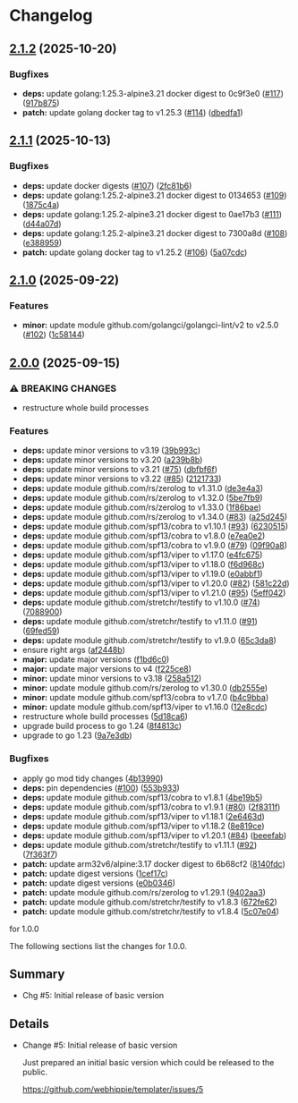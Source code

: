 # Changelog

## [2.1.2](https://github.com/webhippie/templater/compare/v2.1.1...v2.1.2) (2025-10-20)


### Bugfixes

* **deps:** update golang:1.25.3-alpine3.21 docker digest to 0c9f3e0 ([#117](https://github.com/webhippie/templater/issues/117)) ([917b875](https://github.com/webhippie/templater/commit/917b87576bb63ae9f19db65fdbef00123b335de8))
* **patch:** update golang docker tag to v1.25.3 ([#114](https://github.com/webhippie/templater/issues/114)) ([dbedfa1](https://github.com/webhippie/templater/commit/dbedfa14e7349324f6787aa8457d9cc8ec074af9))

## [2.1.1](https://github.com/webhippie/templater/compare/v2.1.0...v2.1.1) (2025-10-13)


### Bugfixes

* **deps:** update docker digests ([#107](https://github.com/webhippie/templater/issues/107)) ([2fc81b6](https://github.com/webhippie/templater/commit/2fc81b69dc47d6bfd33d27377d0b4e82758b1a82))
* **deps:** update golang:1.25.2-alpine3.21 docker digest to 0134653 ([#109](https://github.com/webhippie/templater/issues/109)) ([1875c4a](https://github.com/webhippie/templater/commit/1875c4affc0365b256bdd9c125b3f639e0f0c52b))
* **deps:** update golang:1.25.2-alpine3.21 docker digest to 0ae17b3 ([#111](https://github.com/webhippie/templater/issues/111)) ([d44a07d](https://github.com/webhippie/templater/commit/d44a07ddf39f680f78266fdec3e9c062b7ce62a4))
* **deps:** update golang:1.25.2-alpine3.21 docker digest to 7300a8d ([#108](https://github.com/webhippie/templater/issues/108)) ([e388959](https://github.com/webhippie/templater/commit/e388959de095fd26b89d5ec9a29b8c32f7b0daf6))
* **patch:** update golang docker tag to v1.25.2 ([#106](https://github.com/webhippie/templater/issues/106)) ([5a07cdc](https://github.com/webhippie/templater/commit/5a07cdc3947f71590ed4485b0c65d8c1420f0d30))

## [2.1.0](https://github.com/webhippie/templater/compare/v2.0.0...v2.1.0) (2025-09-22)


### Features

* **minor:** update module github.com/golangci/golangci-lint/v2 to v2.5.0 ([#102](https://github.com/webhippie/templater/issues/102)) ([1c58144](https://github.com/webhippie/templater/commit/1c581441db82777e0019bbbff4fa47a8bee9b9e6))

## [2.0.0](https://github.com/webhippie/templater/compare/v1.0.0...v2.0.0) (2025-09-15)


### ⚠ BREAKING CHANGES

* restructure whole build processes

### Features

* **deps:** update minor versions to v3.19 ([39b993c](https://github.com/webhippie/templater/commit/39b993c98b9c740a54772d0e6cfa4ec766b38335))
* **deps:** update minor versions to v3.20 ([a239b8b](https://github.com/webhippie/templater/commit/a239b8be39e0ea55093776f6e80a0db509a63659))
* **deps:** update minor versions to v3.21 ([#75](https://github.com/webhippie/templater/issues/75)) ([dbfbf6f](https://github.com/webhippie/templater/commit/dbfbf6fb7b6201ac8c6bd305ac5a650fe0526a32))
* **deps:** update minor versions to v3.22 ([#85](https://github.com/webhippie/templater/issues/85)) ([2121733](https://github.com/webhippie/templater/commit/21217336ee85cb89d9c2a41bc78972e5cea8487a))
* **deps:** update module github.com/rs/zerolog to v1.31.0 ([de3e4a3](https://github.com/webhippie/templater/commit/de3e4a3c650b19de0ff85c9c279e6b82d5cda2f8))
* **deps:** update module github.com/rs/zerolog to v1.32.0 ([5be7fb9](https://github.com/webhippie/templater/commit/5be7fb935a0bee7f7f1c65e26a27bdcc4bc712bb))
* **deps:** update module github.com/rs/zerolog to v1.33.0 ([1f86bae](https://github.com/webhippie/templater/commit/1f86bae427e740dbdedca4f0f995726f4e26b0f6))
* **deps:** update module github.com/rs/zerolog to v1.34.0 ([#83](https://github.com/webhippie/templater/issues/83)) ([a25d245](https://github.com/webhippie/templater/commit/a25d245bf2273415b631d14e1aa2c1659f9294cf))
* **deps:** update module github.com/spf13/cobra to v1.10.1 ([#93](https://github.com/webhippie/templater/issues/93)) ([6230515](https://github.com/webhippie/templater/commit/6230515382107a1d2bfa7cb9281b923267aec4ed))
* **deps:** update module github.com/spf13/cobra to v1.8.0 ([e7ea0e2](https://github.com/webhippie/templater/commit/e7ea0e22c09800fe6176d436c512a9b02bcf3558))
* **deps:** update module github.com/spf13/cobra to v1.9.0 ([#79](https://github.com/webhippie/templater/issues/79)) ([09f90a8](https://github.com/webhippie/templater/commit/09f90a80b11e0154117984efdb862c14633191c5))
* **deps:** update module github.com/spf13/viper to v1.17.0 ([e4fc675](https://github.com/webhippie/templater/commit/e4fc67538907540ec30349933c33b53e15f494e7))
* **deps:** update module github.com/spf13/viper to v1.18.0 ([f6d968c](https://github.com/webhippie/templater/commit/f6d968c3473ef8d5390c988a089d0d292586e31f))
* **deps:** update module github.com/spf13/viper to v1.19.0 ([e0abbf1](https://github.com/webhippie/templater/commit/e0abbf14f8042777f060d29433954849730c4aba))
* **deps:** update module github.com/spf13/viper to v1.20.0 ([#82](https://github.com/webhippie/templater/issues/82)) ([581c22d](https://github.com/webhippie/templater/commit/581c22d17d0e822d1902f102626b64222727a322))
* **deps:** update module github.com/spf13/viper to v1.21.0 ([#95](https://github.com/webhippie/templater/issues/95)) ([5eff042](https://github.com/webhippie/templater/commit/5eff04238c99e3ccfad3c597ecdfa635c0cc0afc))
* **deps:** update module github.com/stretchr/testify to v1.10.0 ([#74](https://github.com/webhippie/templater/issues/74)) ([7088900](https://github.com/webhippie/templater/commit/708890073ad74d0b390a8ffc6827a53a245fcab4))
* **deps:** update module github.com/stretchr/testify to v1.11.0 ([#91](https://github.com/webhippie/templater/issues/91)) ([69fed59](https://github.com/webhippie/templater/commit/69fed595b511e3a09e8b11898bb888ca5be7a6fa))
* **deps:** update module github.com/stretchr/testify to v1.9.0 ([65c3da8](https://github.com/webhippie/templater/commit/65c3da8d2c6bcb3ceb22227d855628b6bcdfaec0))
* ensure right args ([af2448b](https://github.com/webhippie/templater/commit/af2448b25ff55bf68ea7177cd6dc520e0839208d))
* **major:** update major versions ([f1bd6c0](https://github.com/webhippie/templater/commit/f1bd6c0ae7e0d686c3bf64b23777a757670be8c3))
* **major:** update major versions to v4 ([f225ce8](https://github.com/webhippie/templater/commit/f225ce8c15d5981f994a8c47293bb70bbabd2179))
* **minor:** update minor versions to v3.18 ([258a512](https://github.com/webhippie/templater/commit/258a512da4307c35f29cf84081705b77035ac60b))
* **minor:** update module github.com/rs/zerolog to v1.30.0 ([db2555e](https://github.com/webhippie/templater/commit/db2555e272180a7faf666794daa1c2777eaa2d5b))
* **minor:** update module github.com/spf13/cobra to v1.7.0 ([b4c9bba](https://github.com/webhippie/templater/commit/b4c9bbaed8479fb00a282aad23c52ee809f9b01c))
* **minor:** update module github.com/spf13/viper to v1.16.0 ([12e8cdc](https://github.com/webhippie/templater/commit/12e8cdce7e10bf8fe04567e6d217ad642e4e1f77))
* restructure whole build processes ([5d18ca6](https://github.com/webhippie/templater/commit/5d18ca6bff64d4727f92684f80863488213ec009))
* upgrade build process to go 1.24 ([8f4813c](https://github.com/webhippie/templater/commit/8f4813c8b45129f6e53181546a923055d4107e2b))
* upgrade to go 1.23 ([9a7e3db](https://github.com/webhippie/templater/commit/9a7e3db4ba4515018bcefbf7fe57bcbbf456f846))


### Bugfixes

* apply go mod tidy changes ([4b13990](https://github.com/webhippie/templater/commit/4b13990a1a26bf240404373d9ce258ea4342f684))
* **deps:** pin dependencies ([#100](https://github.com/webhippie/templater/issues/100)) ([553b933](https://github.com/webhippie/templater/commit/553b93302892de7ee46f44d1bca9bee2200dc43b))
* **deps:** update module github.com/spf13/cobra to v1.8.1 ([4be19b5](https://github.com/webhippie/templater/commit/4be19b5afc9f6a5531d0feadff29d67b185f4558))
* **deps:** update module github.com/spf13/cobra to v1.9.1 ([#80](https://github.com/webhippie/templater/issues/80)) ([2f8311f](https://github.com/webhippie/templater/commit/2f8311f9b9c304b8ea7b7e57ca5069523e0afb83))
* **deps:** update module github.com/spf13/viper to v1.18.1 ([2e6463d](https://github.com/webhippie/templater/commit/2e6463daa72d16410ca3816884d4089ef50526ee))
* **deps:** update module github.com/spf13/viper to v1.18.2 ([8e819ce](https://github.com/webhippie/templater/commit/8e819cebb5122afd71b1296288baafc74c123e0e))
* **deps:** update module github.com/spf13/viper to v1.20.1 ([#84](https://github.com/webhippie/templater/issues/84)) ([beeefab](https://github.com/webhippie/templater/commit/beeefab3f6fda0057482dea34d58d8b26edea738))
* **deps:** update module github.com/stretchr/testify to v1.11.1 ([#92](https://github.com/webhippie/templater/issues/92)) ([7f363f7](https://github.com/webhippie/templater/commit/7f363f7b2700414ad4509015e29bf24ae87fb1b3))
* **patch:** update arm32v6/alpine:3.17 docker digest to 6b68cf2 ([8140fdc](https://github.com/webhippie/templater/commit/8140fdceb50680119f92ff311488b3eb10bd1123))
* **patch:** update digest versions ([1cef17c](https://github.com/webhippie/templater/commit/1cef17c480d89a272c2b397ce3779ce77e6fa116))
* **patch:** update digest versions ([e0b0346](https://github.com/webhippie/templater/commit/e0b03461dd6eb26504542ed7a4cc1acb8a5f08b1))
* **patch:** update module github.com/rs/zerolog to v1.29.1 ([9402aa3](https://github.com/webhippie/templater/commit/9402aa3b6d260be8828ee73373d8edd8f8af0b60))
* **patch:** update module github.com/stretchr/testify to v1.8.3 ([672fe62](https://github.com/webhippie/templater/commit/672fe620904503c0c22fe77e807f02970ec2baa9))
* **patch:** update module github.com/stretchr/testify to v1.8.4 ([5c07e04](https://github.com/webhippie/templater/commit/5c07e0460108717b39a32e649504ec751c611a3c))

for 1.0.0

The following sections list the changes for 1.0.0.

## Summary

 * Chg #5: Initial release of basic version

## Details

 * Change #5: Initial release of basic version

   Just prepared an initial basic version which could be released to the public.

   https://github.com/webhippie/templater/issues/5

